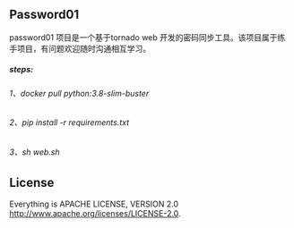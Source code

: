 ## Password01

password01 项目是一个基于tornado web 开发的密码同步工具。该项目属于练手项目，有问题欢迎随时沟通相互学习。


##### steps:

###### 1、docker pull python:3.8-slim-buster
###### 2、pip install -r requirements.txt
###### 3、sh web.sh


## License

Everything is APACHE LICENSE, VERSION 2.0 http://www.apache.org/licenses/LICENSE-2.0.